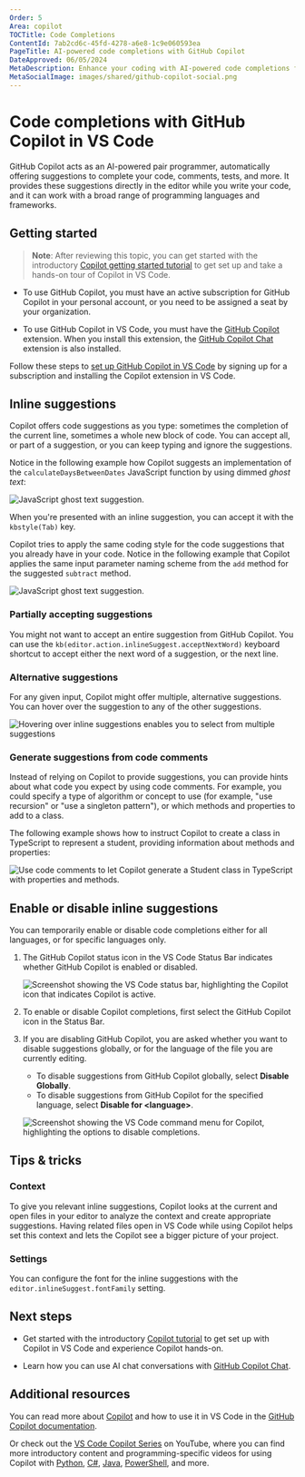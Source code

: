 ```yaml
---
Order: 5
Area: copilot
TOCTitle: Code Completions
ContentId: 7ab2cd6c-45fd-4278-a6e8-1c9e060593ea
PageTitle: AI-powered code completions with GitHub Copilot
DateApproved: 06/05/2024
MetaDescription: Enhance your coding with AI-powered code completions from GitHub Copilot in Visual Studio Code.
MetaSocialImage: images/shared/github-copilot-social.png
---
```

# Code completions with GitHub Copilot in VS Code

GitHub Copilot acts as an AI-powered pair programmer, automatically offering suggestions to complete your code, comments, tests, and more. It provides these suggestions directly in the editor while you write your code, and it can work with a broad range of programming languages and frameworks.

## Getting started

> **Note**: After reviewing this topic, you can get started with the introductory [Copilot getting started tutorial](/docs/copilot/getting-started.md) to get set up and take a hands-on tour of Copilot in VS Code.

* To use GitHub Copilot, you must have an active subscription for GitHub Copilot in your personal account, or you need to be assigned a seat by your organization.

* To use GitHub Copilot in VS Code, you must have the [GitHub Copilot](https://marketplace.visualstudio.com/items?itemName=GitHub.copilot) extension. When you install this extension, the [GitHub Copilot Chat](https://marketplace.visualstudio.com/items?itemName=GitHub.copilot-chat) extension is also installed.

Follow these steps to [set up GitHub Copilot in VS Code](/docs/copilot/setup.md) by signing up for a subscription and installing the Copilot extension in VS Code.

## Inline suggestions

Copilot offers code suggestions as you type: sometimes the completion of the current line, sometimes a whole new block of code. You can accept all, or part of a suggestion, or you can keep typing and ignore the suggestions.

Notice in the following example how Copilot suggests an implementation of the `calculateDaysBetweenDates` JavaScript function by using dimmed *ghost text*:

![JavaScript ghost text suggestion.](images/inline-suggestions/js-suggest.png)

When you're presented with an inline suggestion, you can accept it with the `kbstyle(Tab)` key.

Copilot tries to apply the same coding style for the code suggestions that you already have in your code. Notice in the following example that Copilot applies the same input parameter naming scheme from the `add` method for the suggested `subtract` method.

![JavaScript ghost text suggestion.](images/inline-suggestions/ts-suggest-parameter-names.png)

### Partially accepting suggestions

You might not want to accept an entire suggestion from GitHub Copilot. You can use the `kb(editor.action.inlineSuggest.acceptNextWord)` keyboard shortcut to accept either the next word of a suggestion, or the next line.

### Alternative suggestions

For any given input, Copilot might offer multiple, alternative suggestions. You can hover over the suggestion to any of the other suggestions.

![Hovering over inline suggestions enables you to select from multiple suggestions](images/inline-suggestions/copilot-hover-highlight.png)

### Generate suggestions from code comments

Instead of relying on Copilot to provide suggestions, you can provide hints about what code you expect by using code comments. For example, you could specify a type of algorithm or concept to use (for example, "use recursion" or "use a singleton pattern"), or which methods and properties to add to a class.

The following example shows how to instruct Copilot to create a class in TypeScript to represent a student, providing information about methods and properties:

![Use code comments to let Copilot generate a Student class in TypeScript with properties and methods.](images/inline-suggestions/ts-suggest-code-comment.png)

## Enable or disable inline suggestions

You can temporarily enable or disable code completions either for all languages, or for specific languages only.

1. The GitHub Copilot status icon in the VS Code Status Bar indicates whether GitHub Copilot is enabled or disabled.

    ![Screenshot showing the VS Code status bar, highlighting the Copilot icon that indicates Copilot is active.](./images/inline-suggestions/vscode-status-bar-copilot-active.jpg)

1. To enable or disable Copilot completions, first select the GitHub Copilot icon in the Status Bar.

1. If you are disabling GitHub Copilot, you are asked whether you want to disable suggestions globally, or for the language of the file you are currently editing.

    * To disable suggestions from GitHub Copilot globally, select **Disable Globally**.
    * To disable suggestions from GitHub Copilot for the specified language, select **Disable for \<language\>**.

    ![Screenshot showing the VS Code command menu for Copilot, highlighting the options to disable completions.](./images/inline-suggestions/copilot-disable-completions.png)

## Tips & tricks

### Context

To give you relevant inline suggestions, Copilot looks at the current and open files in your editor to analyze the context and create appropriate suggestions. Having related files open in VS Code while using Copilot helps set this context and lets the Copilot see a bigger picture of your project.

### Settings

You can configure the font for the inline suggestions with the `editor.inlineSuggest.fontFamily` setting.

## Next steps

* Get started with the introductory [Copilot tutorial](/docs/copilot/getting-started-chat.md) to get set up with Copilot in VS Code and experience Copilot hands-on.

* Learn how you can use AI chat conversations with [GitHub Copilot Chat](/docs/copilot/copilot-chat.md).

## Additional resources

You can read more about [Copilot](https://github.com/features/copilot) and how to use it in VS Code in the [GitHub Copilot documentation](https://docs.github.com/copilot/getting-started-with-github-copilot?tool=vscode).

Or check out the [VS Code Copilot Series](https://www.youtube.com/playlist?list=PLj6YeMhvp2S5_hvBl2SE-7YCHYlLQ0bPt) on YouTube, where you can find more introductory content and programming-specific videos for using Copilot with [Python](https://www.youtube.com/watch?v=DSHfHT5qnGc), [C#](https://www.youtube.com/watch?v=VsUQlSyQn1E), [Java](https://www.youtube.com/watch?v=zhCB95cE0HY), [PowerShell](https://www.youtube.com/watch?v=EwtRzAFiXEM), and more.
